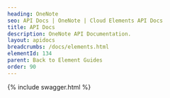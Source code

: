 ```yaml
---
heading: OneNote
seo: API Docs | OneNote | Cloud Elements API Docs
title: API Docs
description: OneNote API Documentation.
layout: apidocs
breadcrumbs: /docs/elements.html
elementId: 134
parent: Back to Element Guides
order: 90
---
```


{% include swagger.html %}
